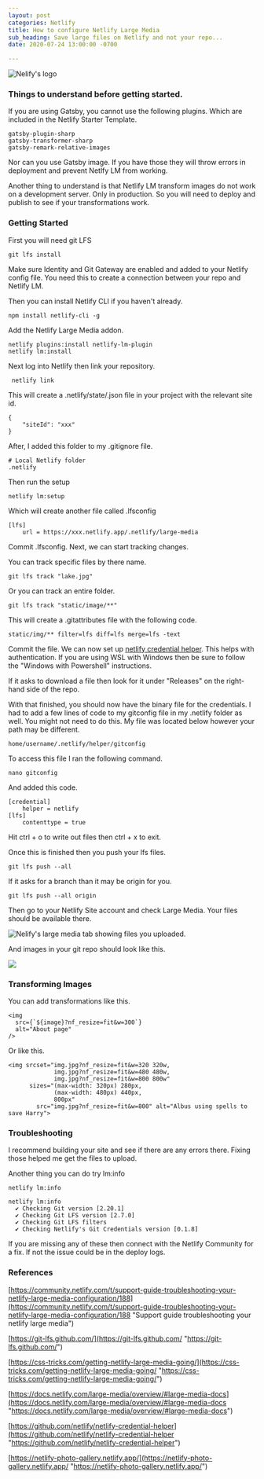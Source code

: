 ```yaml
---
layout: post
categories: Netlify
title: How to configure Netlify Large Media
sub_heading: Save large files on Netlify and not your repo...
date: 2020-07-24 13:00:00 -0700

---
```

![Nelify's logo](/uploads/nelify.jpg "Netlify")

### Things to understand before getting started. 

If you are using Gatsby, you cannot use the following plugins. Which are included in the Netlify Starter Template. 

    gatsby-plugin-sharp
    gatsby-transformer-sharp
    gatsby-remark-relative-images

Nor can you use Gatsby image. If you have those they will throw errors in deployment and prevent Netlfy LM from working. 

Another thing to understand is that Netlify LM transform images do not work on a development server. Only in production. So you will need to deploy and publish to see if your transformations work. 

### Getting Started

First you will need git LFS

    git lfs install

Make sure Identity and Git Gateway are enabled and added to your Netlify config file. You need this to create a connection between your repo and Netlify LM. 

Then you can install Netlify CLI if you haven't already.

    npm install netlify-cli -g

Add the Netlify Large Media addon. 

    netlify plugins:install netlify-lm-plugin
    netlify lm:install

Next log into Netlify then link your repository.

     netlify link

This will create a .netlify/state/.json file in your project with the relevant site id.

    {
    	"siteId": "xxx"
    }

After, I added this folder to my .gitignore file.

    # Local Netlify folder
    .netlify

Then run the setup

    netlify lm:setup

Which will create another file called .lfsconfig

    [lfs]
    	url = https://xxx.netlify.app/.netlify/large-media

Commit .lfsconfig. Next, we can start tracking changes.

You can track specific files by there name.

    git lfs track "lake.jpg"

Or you can track an entire folder.

    git lfs track "static/image/**"

This will create a .gitattributes file with the following code.

    static/img/** filter=lfs diff=lfs merge=lfs -text

Commit the file. We can now set up [netlify credential helper](https://github.com/netlify/netlify-credential-helper "netlify credential helper"). This helps with authentication. If you are using WSL with Windows then be sure to follow the "Windows with Powershell" instructions.

If it asks to download a file then look for it under "Releases" on the right-hand side of the repo. 

With that finished, you should now have the binary file for the credentials. I had to add a few lines of code to my gitconfig file in my .netlify folder as well. You might not need to do this. My file was located below however your path may be different. 

    home/username/.netlify/helper/gitconfig

To access this file I ran the following command. 

    nano gitconfig

And added this code.

    [credential]
    	helper = netlify
    [lfs]
    	contenttype = true

Hit ctrl + o to write out files then ctrl + x to exit. 

Once this is finished then you push your lfs files.

    git lfs push --all

If it asks for a branch than it may be origin for you. 

    git lfs push --all origin

Then go to your Netlify Site account and check Large Media. Your files should be available there. 

![Nelify's large media tab showing files you uploaded.](/uploads/lage-media-page.jpg "Large Media Page")

And images in your git repo should look like this.

![](/uploads/git-lfs-image.jpg)

### Transforming Images

You can add transformations like this.

    <img
      src={`${image}?nf_resize=fit&w=300`}
      alt="About page"
    />

Or like this.

    <img srcset="img.jpg?nf_resize=fit&w=320 320w,
                 img.jpg?nf_resize=fit&w=480 480w,
                 img.jpg?nf_resize=fit&w=800 800w"
          sizes="(max-width: 320px) 280px,
                 (max-width: 480px) 440px,
                 800px"
            src="img.jpg?nf_resize=fit&w=800" alt="Albus using spells to save Harry">

### Troubleshooting

I recommend building your site and see if there are any errors there. Fixing those helped me get the files to upload.

Another thing you can do try lm:info

    netlify lm:info

    netlify lm:info
      ✔ Checking Git version [2.20.1]
      ✔ Checking Git LFS version [2.7.0]
      ✔ Checking Git LFS filters
      ✔ Checking Netlify's Git Credentials version [0.1.8]

If you are missing any of these then connect with the Netlify Community for a fix. If not the issue could be in the deploy logs.

### References

[https://community.netlify.com/t/support-guide-troubleshooting-your-netlify-large-media-configuration/188](https://community.netlify.com/t/support-guide-troubleshooting-your-netlify-large-media-configuration/188 "Support guide troubleshooting your netlify large media")

[https://git-lfs.github.com/](https://git-lfs.github.com/ "https://git-lfs.github.com/")

[https://css-tricks.com/getting-netlify-large-media-going/](https://css-tricks.com/getting-netlify-large-media-going/ "https://css-tricks.com/getting-netlify-large-media-going/")

[https://docs.netlify.com/large-media/overview/#large-media-docs](https://docs.netlify.com/large-media/overview/#large-media-docs "https://docs.netlify.com/large-media/overview/#large-media-docs")

[https://github.com/netlify/netlify-credential-helper](https://github.com/netlify/netlify-credential-helper "https://github.com/netlify/netlify-credential-helper")

[https://netlify-photo-gallery.netlify.app/](https://netlify-photo-gallery.netlify.app/ "https://netlify-photo-gallery.netlify.app/")